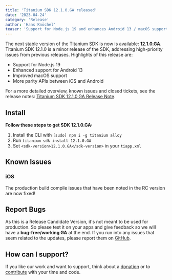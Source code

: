 ```yaml
---
title: 'Titanium SDK 12.1.0.GA released'
date: '2023-04-24'
category: 'Release'
author: 'Hans Knöchel'
teaser: 'Support for Node.js 19 and enhances Android 13 / macOS support with Titanium SDK 11.1.0.GA'
---
```


The next stable version of the Titanium SDK is now is available: <b>12.1.0.GA</b>. Titanium SDK 12.1.0 is a minor release of the SDK,
addressing high-priority issues from previous releases. Highlights of this release are:

- Support for Node.js 19
- Enhanced support for Android 13
- Improved macOS support
- More parity APIs between iOS and Android

For a more detailed overview, known issues and closed tickets, see the release notes: [Titanium SDK 12.1.0.GA Release Note](https://titaniumsdk.com/guide/Titanium_SDK/Titanium_SDK_Release_Notes/Titanium_SDK_Release_Notes_12.x/Titanium_SDK_12.1.0.GA_Release_Note.html).

## Install

**Follow these steps to get SDK 12.1.0.GA:**

1. Install the CLI with `[sudo] npm i -g titanium alloy`
2. Run `titanium sdk install 12.1.0.GA`
3. Set `<sdk-version>12.1.0.GA</sdk-version>` in your `tiapp.xml`

## Known Issues

### iOS

The production build compile issues that have been noted in the RC version are now fixed!

## Report Bugs

As this is a Release Candidate Version, it's not meant to be used for production. So please test it on your apps and give feedback so we will have a **bug-free/working GA** at the end. If you run into any issues that seem related to the updates, please report them on [GitHub](https://github.com/tidev/titanium_mobile/issues).

## How can I support?

If you like our work and want to support, think about a [donation](/donate) or to [contribute](/contribute) with your time and code.
